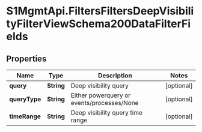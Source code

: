 # S1MgmtApi.FiltersFiltersDeepVisibilityFilterViewSchema200DataFilterFields

## Properties
Name | Type | Description | Notes
------------ | ------------- | ------------- | -------------
**query** | **String** | Deep visibility query | [optional] 
**queryType** | **String** | Either powerquery or events/processes/None | [optional] 
**timeRange** | **String** | Deep visibility query time range | [optional] 


